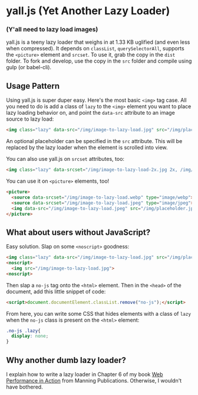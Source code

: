 # yall.js (Yet Another Lazy Loader)
### (Y'all need to lazy load images)

yall.js is a teeny lazy loader that weighs in at 1.33 KB uglified (and even less when compressed). It depends on `classList`, `querySelectorAll`, supports the `<picture>` element and `srcset`. To use it, grab the copy in the `dist` folder. To fork and develop, use the copy in the `src` folder and compile using gulp (or babel-cli).

## Usage Pattern

Using yall.js is super duper easy. Here's the most basic `<img>` tag case. All you need to do is add a class of `lazy` to the `<img>` element you want to place lazy loading behavior on, and point the `data-src` attribute to an image source to lazy load:

```html
<img class="lazy" data-src="/img/image-to-lazy-load.jpg" src="/img/placeholder.jpg">
```

An optional placeholder can be specified in the `src` attribute. This will be replaced by the lazy loader when the element is scrolled into view.

You can also use yall.js on `srcset` attributes, too:

```html
<img class="lazy" data-srcset="/img/image-to-lazy-load-2x.jpg 2x, /img/image-to-lazy-load-1x.jpg 1x" data-src="/img/image-to-lazy-load-1x.jpg" src="/img/placeholder.jpg">
```

You can use it on `<picture>` elements, too!

```html
<picture>
  <source data-srcset="/img/image-to-lazy-load.webp" type="image/webp">
  <source data-srcset="/img/image-to-lazy-load.jpeg" type="image/jpeg">
  <img data-src="/img/image-to-lazy-load.jpeg" src="/img/placeholder.jpg" class="lazy">
</picture>
```

## What about users without JavaScript?

Easy solution. Slap on some `<noscript>` goodness:

```html
<img class="lazy" data-src="/img/image-to-lazy-load.jpg" src="/img/placeholder.jpg">
<noscript>
  <img src="/img/image-to-lazy-load.jpg">
<noscript>
```

Then slap a `no-js` tag onto the `<html>` element. Then in the `<head>` of the document, add this little snippet of code:

```html
<script>document.documentElement.classList.remove("no-js");</script>
```

From here, you can write some CSS that hides elements with a class of `lazy` when the `no-js` class is present on the `<html>` element:

```css
.no-js .lazy{
  display: none;
}
```

## Why another dumb lazy loader?

I explain how to write a lazy loader in Chapter 6 of my book [Web Performance in Action](https://www.manning.com/books/web-performance-in-action?a_aid=webopt&a_bid=63c31090) from Manning Publications. Otherwise, I wouldn't have bothered.
